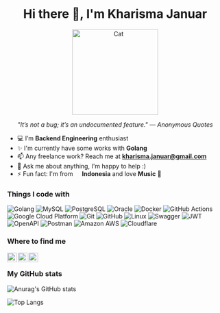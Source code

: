 <h1 align="center">Hi there 👋, I'm Kharisma Januar</h1>

<div align="center">
   <img src="https://media4.giphy.com/media/13HBDT4QSTpveU/giphy.gif" alt="Cat" width="200">
   <p align="center" style="font-style: italic;">"It’s not a bug; it’s an undocumented feature." ― Anonymous Quotes</p>
</div>

- 💻 I’m **Backend Engineering** enthusiast
- ✨ I'm currently have some works with **Golang**
- 📫 Any freelance work? Reach me at **kharisma.januar@gmail.com**
- 💬 Ask me about anything, I'm happy to help :)
- ⚡ Fun fact: I'm from <img src="https://raw.githubusercontent.com/hampusborgos/country-flags/main/png100px/id.png" width="13"/> **Indonesia** and love **Music** 🎵

<h3>Things I code with</h3>
<p>
  <img alt="Golang" src="https://img.shields.io/badge/-Golang-007d9c?style=flat-square&logo=go&logoColor=white" />
  <img alt="MySQL" src="https://img.shields.io/badge/-MySQL-3E6E93?style=flat-square&logo=mysql&logoColor=white" />
  <img alt="PostgreSQL" src="https://img.shields.io/badge/-PostgreSQL-4169E1?style=flat-square&logo=postgresql&logoColor=white" />
  <img alt="Oracle" src="https://img.shields.io/badge/-Oracle-F80000?style=flat-square&logo=oracle&logoColor=white" />
  <img alt="Docker" src="https://img.shields.io/badge/-Docker-46a2f1?style=flat-square&logo=docker&logoColor=white" />
  <img alt="GitHub Actions" src="https://img.shields.io/badge/-Github_Actions-2088FF?style=flat-square&logo=github-actions&logoColor=white" />
  <img alt="Google Cloud Platform" src="https://img.shields.io/badge/-Google_Cloud_Platform-1a73e8?style=flat-square&logo=google-cloud&logoColor=white" />
  <img alt="Git" src="https://img.shields.io/badge/-Git-F05032?style=flat-square&logo=git&logoColor=white" />
  <img alt="GitHub" src="https://img.shields.io/badge/-GitHub-181717?style=flat-square&logo=github&logoColor=white" />
  <img alt="Linux" src="https://img.shields.io/badge/-Linux-185886?style=flat-square&logo=linux&logoColor=white" />
  <img alt="Swagger" src="https://img.shields.io/badge/-Swagger-38b832?style=flat-square&logo=swagger&logoColor=white" />
  <img alt="JWT" src="https://img.shields.io/badge/-JWT-d63aff?style=flat-square&logo=json-web-tokens&logoColor=white" />
  <img alt="OpenAPI" src="https://img.shields.io/badge/-OpenAPI-94c73d?style=flat-square&logo=openapi-initiative&logoColor=white" />
  <img alt="Postman" src="https://img.shields.io/badge/-Postman-FF6C37?style=flat-square&logo=postman&logoColor=white" />
  <img alt="Amazon AWS" src="https://img.shields.io/badge/-Amazon_AWS-232F3E?style=flat-square&logo=amazonaws&logoColor=white" />
  <img alt="Cloudflare" src="https://img.shields.io/badge/-Cloudflare-F38020?style=flat-square&logo=cloudflare&logoColor=white" />
</p>

<h3>Where to find me</h3>
<a href="https://www.instagram.com/kharismajanuar/">
  <img align="left" alt="Kharisma's Instagram" width="22px" src="https://github.com/gauravghongde/social-icons/blob/master/PNG/Color/Instagram.png" />
</a>
<a href="https://twitter.com/kharismajanuar">
  <img align="left" alt="Kharisma Januar | Twitter" width="22px" src="https://github.com/gauravghongde/social-icons/blob/master/PNG/Color/Twitter.png" />
</a>
<a href="https://www.linkedin.com/in/kharismajanuar/">
  <img align="left" alt="Kharisma's LinkedIn" width="22px" src="https://github.com/gauravghongde/social-icons/blob/master/PNG/Color/LinkedIN.png" />
</a>
<br />

<h3>My GitHub stats</h3>

![Anurag's GitHub stats](https://github-readme-stats.vercel.app/api?username=kharismajanuar&show_icons=true&theme=github_dark)

![Top Langs](https://github-readme-stats.vercel.app/api/top-langs/?username=kharismajanuar&theme=github_dark)

